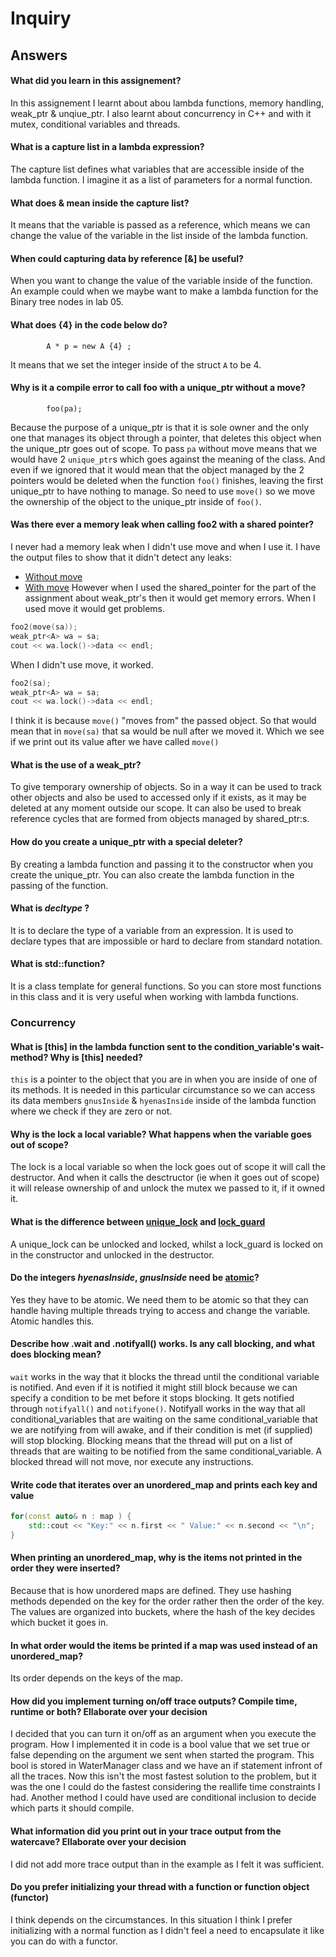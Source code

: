 # Inquiry
## Answers
#### What did you learn in this assignement?
In this assignement I learnt about abou lambda functions, memory handling, weak_ptr & unqiue_ptr.
I also learnt about concurrency in C++ and with it mutex, conditional variables and threads.

#### What is a capture list in a lambda expression?
The capture list defines what variables that are accessible inside of the lambda function.
I imagine it as a list of parameters for a normal function.

#### What does & mean inside the capture list?
It means that the variable is passed as a reference, which means we can change the value of the variable in the list inside of the lambda function.

#### When could capturing data by reference [&] be useful?
When you want to change the value of the variable inside of the function.
An example could when we maybe want to make a lambda function for the Binary tree nodes in lab 05.

#### What does {4} in the code below do?
```
        A * p = new A {4} ;
```
It means that we set the integer inside of the struct `A` to be 4.

#### Why is it a compile error to call foo with a unique_ptr without a move?
```
        foo(pa);
```
Because the purpose of a unique_ptr is that it is sole owner and the only one that manages its object through a pointer,
that deletes this object when the unique_ptr goes out of scope.
To pass `pa` without move means that we would have 2 `unique_ptr`s which goes against the meaning of the class.
And even if we ignored that it would mean that the object managed by the 2 pointers would be deleted when the function `foo()` finishes, 
leaving the first unique_ptr to have nothing to manage.
So need to use `move()` so we move the ownership of the object to the unique_ptr inside of `foo()`.

#### Was there ever a memory leak when calling foo2 with a shared pointer?
I never had a memory leak when I didn't use move and when I use it. I have the output files to show that it didn't detect any leaks:
* [Without move](valgrind-smartpointersNoMove.txt)
* [With move](valgrind-smartpointersWithMove.txt)
However when I used the shared_pointer for the part of the assignment about weak_ptr's then it would get memory errors.
When I used move it would get problems.
```c++
foo2(move(sa));
weak_ptr<A> wa = sa;
cout << wa.lock()->data << endl;
```

When I didn't use move, it worked.
```c++
foo2(sa);
weak_ptr<A> wa = sa;
cout << wa.lock()->data << endl;
```

I think it is because `move()` "moves from" the passed object. So that would mean that in `move(sa)` that sa would be null after we moved it.
Which we see if we print out its value after we have called `move()`

#### What is the use of a weak_ptr?
To give temporary ownership of objects.
So in a way it can be used to track other objects and also be used to accessed only if it exists, 
as it may be deleted at any moment outside our scope.
It can also be used to break reference cycles that are formed from objects managed by shared_ptr:s.

#### How do you create a unique_ptr with a special deleter?
By creating a lambda function and passing it to the constructor when you create the unique_ptr.
You can also create the lambda function in the passing of the function.

#### What is _decltype_ ?
It is to declare the type of a variable from an expression.
It is used to declare types that are impossible or hard to declare from standard notation.

#### What is std::function?
It is a class template for general functions.
So you can store most functions in this class and it is very useful when working with lambda functions.

### Concurrency
#### What is [this] in the lambda function sent to the condition_variable's wait-method? Why is [this] needed?
`this` is a pointer to the object that you are in when you are inside of one of its methods.
It is needed in this particular circumstance so we can access its data members `gnusInside` & `hyenasInside` inside of the lambda function where we check if they are zero or not.

#### Why is the lock a local variable? What happens when the variable goes out of scope?
The lock is a local variable so when the lock goes out of scope it will call the destructor.
And when it calls the desctructor (ie when it goes out of scope) it will release ownership of and unlock the mutex we passed to it, if it owned it.

#### What is the difference between [unique_lock](http://en.cppreference.com/w/cpp/thread/unique_lock) and [lock_guard](http://en.cppreference.com/w/cpp/thread/lock_guard)
A unique_lock can be unlocked and locked, whilst a lock_guard is locked on in the constructor and unlocked in the destructor.

#### Do the integers _hyenasInside_, _gnusInside_ need be [atomic](http://en.cppreference.com/w/cpp/atomic/atomic)?
Yes they have to be atomic.
We need them to be atomic so that they can handle having multiple threads trying to access and change the variable.
Atomic handles this.

#### Describe how .wait and .notifyall() works. Is any call blocking, and what does blocking mean?
`wait` works in the way that it blocks the thread until the conditional variable is notified.
And even if it is notified it might still block because we can specify a condition to be met before it stops blocking.
It gets notified through `notifyall()` and `notifyone()`.
Notifyall works in the way that all conditional_variables that are waiting on the same conditional_variable that we are notifying from will awake,
and if their condition is met (if supplied) will stop blocking.
Blocking means that the thread will put on a list of threads that are waiting to be notified from the same conditional_variable.
A blocked thread will not move, nor execute any instructions.

#### Write code that iterates over an unordered_map and prints each key and value
```C++
for(const auto& n : map ) {
	std::cout << "Key:" << n.first << " Value:" << n.second << "\n";
}
```

#### When printing an unordered_map, why is the items not printed in the order they were inserted?
Because that is how unordered maps are defined.
They use hashing methods depended on the key for the order rather then the order of the key.
The values are organized into buckets, where the hash of the key decides which bucket it goes in.

#### In what order would the items be printed if a map was used instead of an unordered_map?
Its order depends on the keys of the map.

#### How did you implement turning on/off trace outputs? Compile time, runtime or both? Ellaborate over your decision
I decided that you can turn it on/off as an argument when you execute the program.
How I implemented it in code is a bool value that we set true or false depending on the argument we sent when started the program.
This bool is stored in WaterManager class and we have an if statement infront of all the traces.
Now this isn't the most fastest solution to the problem, but it was the one I could do the fastest considering the reallife time constraints I had.
Another method I could have used are conditional inclusion to decide which parts it should compile.

#### What information did you print out in your trace output from the watercave? Ellaborate over your decision
I did not add more trace output than in the example as I felt it was sufficient.

#### Do you prefer initializing your thread with a function or function object (functor)
I think depends on the circumstances.
In this situation I think I prefer initializing with a normal function as I didn't feel a need to encapsulate it like you can do with a functor.

